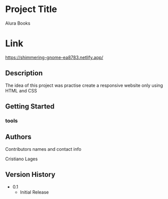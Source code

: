 # Project Title

Alura Books



# Link
https://shimmering-gnome-ea8783.netlify.app/

## Description

The idea of this project was practise create a responsive website only using HTML and CSS

## Getting Started

### tools



## Authors

Contributors names and contact info

Cristiano Lages

## Version History


* 0.1
    * Initial Release



